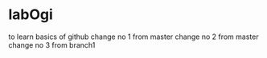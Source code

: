 # labOgi
to learn basics of github
change no 1 from master
change no 2 from master
change no 3 from branch1

